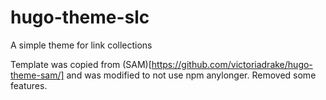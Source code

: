 # hugo-theme-slc
A simple theme for link collections

Template was copied from (SAM)[https://github.com/victoriadrake/hugo-theme-sam/] and was modified to not use npm anylonger. Removed some features.
